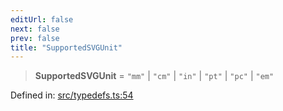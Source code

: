 ```yaml
---
editUrl: false
next: false
prev: false
title: "SupportedSVGUnit"
---
```


> **SupportedSVGUnit** = `"mm"` \| `"cm"` \| `"in"` \| `"pt"` \| `"pc"` \| `"em"`

Defined in: [src/typedefs.ts:54](https://github.com/fabricjs/fabric.js/blob/8206f10a405480a7ba988ff6cfdde6412c1f13f8/src/typedefs.ts#L54)

